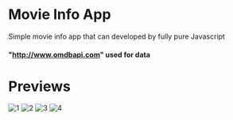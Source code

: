 # Movie Info App

Simple movie info app that can developed by fully pure Javascript

#### "http://www.omdbapi.com" used for data

# Previews
![1](https://user-images.githubusercontent.com/47754791/102898459-974c7000-447a-11eb-9415-2a81453d4ab7.PNG)
![2](https://user-images.githubusercontent.com/47754791/102898466-99163380-447a-11eb-997a-a3fc77564a0c.PNG)
![3](https://user-images.githubusercontent.com/47754791/102898474-9adff700-447a-11eb-8284-dbfc67b0d1eb.PNG)
![4](https://user-images.githubusercontent.com/47754791/102898481-9ca9ba80-447a-11eb-93fa-cd223f93c59b.PNG)


